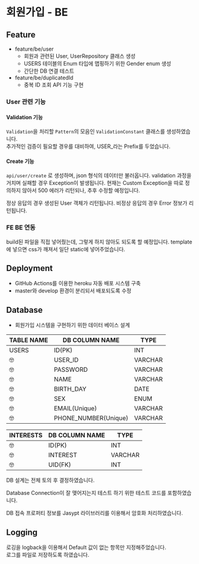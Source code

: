 # 회원가입 - BE

## Feature
+ feature/be/user
    + 회원과 관련된 User, UserRepository 클래스 생성
    + USERS 테이블의 Enum 타입에 맵핑하기 위한 Gender enum 생성
    + 간단한 DB 연결 테스트
+ feature/be/duplicatedId
    + 중복 ID 조회 API 기능 구현
### User 관련 기능

#### Validation 기능

`Validation`을 처리할 `Pattern`의 모음인 `ValidationConstant` 클래스를 생성하였습니다.  
추가적인 검증이 필요할 경우를 대비하여, USER_라는 Prefix를 두었습니다.

#### Create 기능

`api/user/create` 로 생성하며, json 형식의 데이터만 불러옵니다. validation 과정을 거치며 실패할 경우 Exception이 발생됩니다.
현재는 Custom Exception을 따로 정의하지 않아서 500 에러가 리턴되나, 추후 수정할 예정입니다.

정상 응답의 경우 생성된 User 객체가 리턴됩니다.
비정상 응답의 경우 Error 정보가 리턴됩니다.

### FE BE 연동

build된 파일을 직접 넣어줬는데, 그렇게 하지 않아도 되도록 할 예정입니다.
template에 넣으면 css가 깨져서 일단 static에 넣어주었습니다.

## Deployment

- GitHub Actions를 이용한 heroku 자동 배포 시스템 구축
- master와 develop 환경이 분리되서 배포되도록 수정

## Database

- 회원가입 시스템을 구현하기 위한 데이터 베이스 설계

TABLE NAME | DB COLUMN NAME | TYPE
-- | -- | --
USERS | ID(PK) | INT
🤓 | USER_ID | VARCHAR
🤓 | PASSWORD | VARCHAR
🤓 | NAME | VARCHAR
🤓 | BIRTH_DAY | DATE
🤓 | SEX | ENUM
🤓 | EMAIL(Unique) | VARCHAR
🤓 | PHONE_NUMBER(Unique) | VARCHAR

INTERESTS | DB COLUMN NAME | TYPE
-- | -- | --
🤓 | ID(PK) | INT
🤓 | INTEREST | VARCHAR
🤓 | UID(FK) | INT

DB 설계는 전체 토의 후 결정하였습니다.

Database Connection이 잘 맺어지는지 테스트 하기 위한 테스트 코드를 포함하였습니다.

DB 접속 프로퍼티 정보를 Jasypt 라이브러리를 이용해서 암호화 처리하였습니다.

## Logging

로깅을 logback을 이용해서 Default 값이 없는 항목만 지정해주었습니다.  
로그를 파일로 저장하도록 하였습니다.
